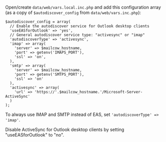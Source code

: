 Open/create `data/web/vars.local.inc.php` and add this configuration array (as a copy of `$autodiscover_config` from `data/web/vars.inc.php`):

```
$autodiscover_config = array(
  // Enable the autodiscover service for Outlook desktop clients
  'useEASforOutlook' => 'yes',
  // General autodiscover service type: "activesync" or "imap"
  'autodiscoverType' => 'activesync',
  'imap' => array(
    'server' => $mailcow_hostname,
    'port' => getenv('IMAPS_PORT'),
    'ssl' => 'on',
  ),
  'smtp' => array(
    'server' => $mailcow_hostname,
    'port' => getenv('SMTPS_PORT'),
    'ssl' => 'on'
  ),
  'activesync' => array(
    'url' => 'https://'.$mailcow_hostname.'/Microsoft-Server-ActiveSync'
  )
);
```

To always use IMAP and SMTP instead of EAS, set `'autodiscoverType' => 'imap'`.

Disable ActiveSync for Outlook desktop clients by setting "useEASforOutlook" to "no".